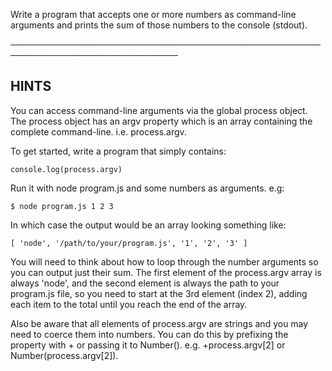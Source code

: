 Write a program that accepts one or more numbers as command-line arguments
 and prints the sum of those numbers to the console (stdout).

─────────────────────────────────────────────────────────────────────────────

## HINTS

 You can access command-line arguments via the global process object. The
 process object has an argv property which is an array containing the
 complete command-line. i.e. process.argv.

 To get started, write a program that simply contains:

    console.log(process.argv)

 Run it with node program.js and some numbers as arguments. e.g:

    $ node program.js 1 2 3

 In which case the output would be an array looking something like:

    [ 'node', '/path/to/your/program.js', '1', '2', '3' ]

 You will need to think about how to loop through the number arguments so
 you can output just their sum. The first element of the process.argv array
 is always 'node', and the second element is always the path to your
 program.js file, so you need to start at the 3rd element (index 2), adding
 each item to the total until you reach the end of the array.

 Also be aware that all elements of process.argv are strings and you may
 need to coerce them into numbers. You can do this by prefixing the
 property with + or passing it to Number(). e.g. +process.argv[2] or
 Number(process.argv[2]).

